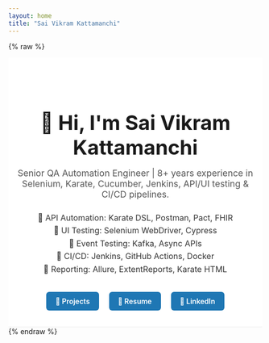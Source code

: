 ```yaml
---
layout: home
title: "Sai Vikram Kattamanchi"
---
```


{% raw %}
<style>
.hero {
  text-align: center;
  padding: 3rem 1rem 2rem;
  background-color: #fff;
  border-bottom: 1px solid #eee;
}

.hero h1 {
  font-size: 2.5rem;
  font-weight: 700;
  margin-bottom: 1rem;
}

.hero p {
  font-size: 1.1rem;
  color: #555;
  max-width: 700px;
  margin: 0 auto 1.5rem;
}

.hero ul {
  list-style: none;
  padding: 0;
  margin: 1rem auto 2rem;
  font-size: 1rem;
  color: #333;
  max-width: 800px;
  line-height: 1.6;
}

.hero ul li::before {
  content: "🚀 ";
}

.btn-group {
  margin-top: 1rem;
}

.btn-group a {
  display: inline-block;
  margin: 0 0.5rem;
  padding: 10px 18px;
  background: #1f77b4;
  color: white;
  text-decoration: none;
  border-radius: 6px;
  font-weight: 600;
  transition: background-color 0.3s ease;
}

.btn-group a:hover {
  background-color: #135d89;
}
</style>

<div class="hero">
  <h1>👋 Hi, I'm Sai Vikram Kattamanchi</h1>
  <p>
    Senior QA Automation Engineer | 8+ years experience in Selenium, Karate, Cucumber, Jenkins, API/UI testing & CI/CD pipelines.
  </p>

  <ul>
    <li>API Automation: Karate DSL, Postman, Pact, FHIR</li>
    <li>UI Testing: Selenium WebDriver, Cypress</li>
    <li>Event Testing: Kafka, Async APIs</li>
    <li>CI/CD: Jenkins, GitHub Actions, Docker</li>
    <li>Reporting: Allure, ExtentReports, Karate HTML</li>
  </ul>

  <div class="btn-group">
    <a href="/vikram-qa-portfolio/projects">🔧 Projects</a>
    <a href="/vikram-qa-portfolio/assets/resume/vikram_resume.pdf" target="_blank">📄 Resume</a>
    <a href="https://linkedin.com/in/sai-vikram95" target="_blank">💼 LinkedIn</a>
  </div>
</div>
{% endraw %}
